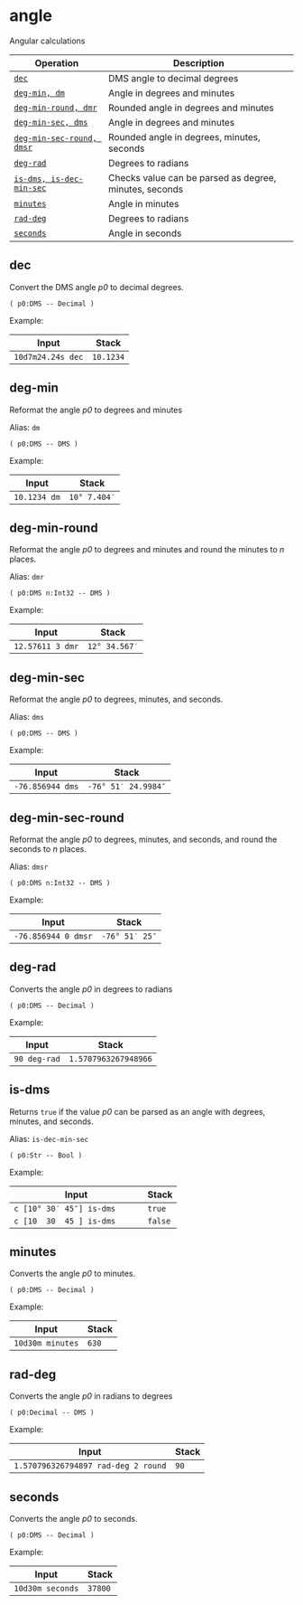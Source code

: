 <!-- Document generated by "gen-doc"; DO NOT EDIT -->
# angle

Angular calculations

| Operation                                | Description
|------------------------------------------|---------------
| [`dec`](#dec)                            | DMS angle to decimal degrees
| [`deg-min, dm`](#deg-min)                | Angle in degrees and minutes
| [`deg-min-round, dmr`](#deg-min-round)   | Rounded angle in degrees and minutes
| [`deg-min-sec, dms`](#deg-min-sec)       | Angle in degrees and minutes
| [`deg-min-sec-round, dmsr`](#deg-min-sec-round) | Rounded angle in degrees, minutes, seconds
| [`deg-rad`](#deg-rad)                    | Degrees to radians
| [`is-dms, is-dec-min-sec`](#is-dms)      | Checks value can be parsed as degree, minutes, seconds
| [`minutes`](#minutes)                    | Angle in minutes
| [`rad-deg`](#rad-deg)                    | Degrees to radians
| [`seconds`](#seconds)                    | Angle in seconds


## dec

Convert the DMS angle *p0* to decimal degrees.

```
( p0:DMS -- Decimal )
```

Example:

<!-- test: dec -->

| Input             | Stack
|-------------------|---------------
| `10d7m24.24s dec` | `10.1234`

## deg-min

Reformat the angle *p0* to degrees and minutes

Alias: `dm`

```
( p0:DMS -- DMS )
```

Example:

<!-- test: deg-min -->

| Input        | Stack
|--------------|---------------
| `10.1234 dm` | `10° 7.404′`

## deg-min-round

Reformat the angle *p0* to degrees and minutes and round the minutes to
*n* places.

Alias: `dmr`

```
( p0:DMS n:Int32 -- DMS )
```

Example:

<!-- test: deg-min-round -->

| Input            | Stack
|------------------|---------------
| `12.57611 3 dmr` | `12° 34.567′`

## deg-min-sec

Reformat the angle *p0* to degrees, minutes, and seconds.

Alias: `dms`

```
( p0:DMS -- DMS )
```

Example:

<!-- test: deg-min-sec -->

| Input            | Stack
|------------------|---------------
| `-76.856944 dms` | `-76° 51′ 24.9984″`

## deg-min-sec-round

Reformat the angle *p0* to degrees, minutes, and seconds, and round the
seconds to *n* places.

Alias: `dmsr`

```
( p0:DMS n:Int32 -- DMS )
```

Example:

<!-- test: deg-min-sec-round -->

| Input               | Stack
|---------------------|---------------
| `-76.856944 0 dmsr` | `-76° 51′ 25″`

## deg-rad

Converts the angle *p0* in degrees to radians

```
( p0:DMS -- Decimal )
```

Example:

<!-- test: deg-rad -->

| Input        | Stack
|--------------|---------------
| `90 deg-rad` | `1.5707963267948966`

## is-dms

Returns `true` if the value *p0* can be parsed as an angle with degrees,
minutes, and seconds.

Alias: `is-dec-min-sec`

```
( p0:Str -- Bool )
```

Example:

<!-- test: is-dms -->

| Input                         | Stack
|-------------------------------|---------------
| `c [10° 30′ 45″] is-dms     ` | `true`
| `c [10  30  45 ] is-dms     ` | `false`

## minutes

Converts the angle *p0* to minutes.

```
( p0:DMS -- Decimal )
```

Example:

<!-- test: minutes -->

| Input            | Stack
|------------------|---------------
| `10d30m minutes` | `630`

## rad-deg

Converts the angle *p0* in radians to degrees

```
( p0:Decimal -- DMS )
```

Example:

<!-- test: rad-deg -->

| Input                               | Stack
|-------------------------------------|---------------
| `1.570796326794897 rad-deg 2 round` | `90`

## seconds

Converts the angle *p0* to seconds.

```
( p0:DMS -- Decimal )
```

Example:

<!-- test: seconds -->

| Input            | Stack
|------------------|---------------
| `10d30m seconds` | `37800`
